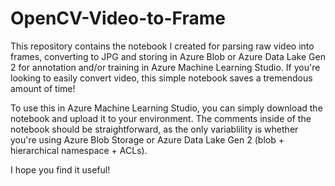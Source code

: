 # OpenCV-Video-to-Frame
This repository contains the notebook I created for parsing raw video into frames, converting to JPG and storing in Azure Blob or Azure Data Lake Gen 2 for annotation and/or training in Azure Machine Learning Studio.  If you're looking to easily convert video, this simple notebook saves a tremendous amount of time!

To use this in Azure Machine Learning Studio, you can simply download the notebook and upload it to your environment.  The comments inside of the notebook should be straightforward, as the only variablility is whether you're using Azure Blob Storage or Azure Data Lake Gen 2 (blob + hierarchical namespace + ACLs).

I hope you find it useful!
